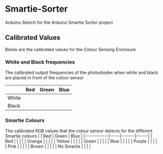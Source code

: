 # Smartie-Sorter
Arduino Sketch for the Arduino Smartie Sorter project

## Calibrated Values

Below are the calibrated values for the Colour Sensing Enclosure

### White and Black frequencies

The calibrated output frequencies of the photodiodes when white and black are placed in front of the colour sensor

|       | Red | Green | Blue |
|-------|-----|-------|------|
| White |     |       |      |
| Black |     |       |      |

### Smartie Colours

The calibrated RGB values that the colour sensor detects for the different Smartie colours
|            | Red | Green | Blue |
|------------|-----|-------|------|
| Red        |     |       |      |
| Orange     |     |       |      |
| Yellow     |     |       |      |
| Green      |     |       |      |
| Blue       |     |       |      |
| Purple     |     |       |      |
| Pink       |     |       |      |
| Brown      |     |       |      |
| No Smartie |     |       |      |
